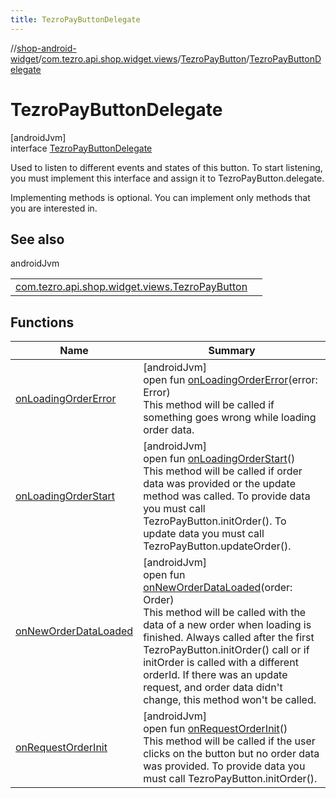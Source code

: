 ```yaml
---
title: TezroPayButtonDelegate
---
```

//[shop-android-widget](../../../../index.html)/[com.tezro.api.shop.widget.views](../../index.html)/[TezroPayButton](../index.html)/[TezroPayButtonDelegate](index.html)



# TezroPayButtonDelegate



[androidJvm]\
interface [TezroPayButtonDelegate](index.html)

Used to listen to different events and states of this button. To start listening, you must implement this interface and assign it to TezroPayButton.delegate.



Implementing methods is optional. You can implement only methods that you are interested in.



## See also


androidJvm

| | |
|---|---|
| [com.tezro.api.shop.widget.views.TezroPayButton](../delegate.html) |  |



## Functions


| Name | Summary |
|---|---|
| [onLoadingOrderError](on-loading-order-error.html) | [androidJvm]<br>open fun [onLoadingOrderError](on-loading-order-error.html)(error: Error)<br>This method will be called if something goes wrong while loading order data. |
| [onLoadingOrderStart](on-loading-order-start.html) | [androidJvm]<br>open fun [onLoadingOrderStart](on-loading-order-start.html)()<br>This method will be called if order data was provided or the update method was called. To provide data you must call TezroPayButton.initOrder(). To update data you must call TezroPayButton.updateOrder(). |
| [onNewOrderDataLoaded](on-new-order-data-loaded.html) | [androidJvm]<br>open fun [onNewOrderDataLoaded](on-new-order-data-loaded.html)(order: Order)<br>This method will be called with the data of a new order when loading is finished. Always called after the first TezroPayButton.initOrder() call or if initOrder is called with a different orderId. If there was an update request, and order data didn't change, this method won't be called. |
| [onRequestOrderInit](on-request-order-init.html) | [androidJvm]<br>open fun [onRequestOrderInit](on-request-order-init.html)()<br>This method will be called if the user clicks on the button but no order data was provided. To provide data you must call TezroPayButton.initOrder(). |

